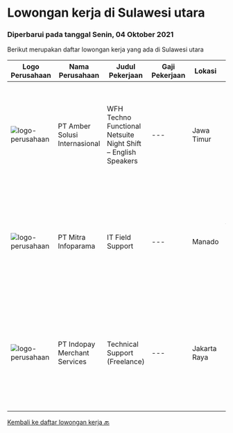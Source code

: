 
  # Lowongan kerja di Sulawesi utara

  ### Diperbarui pada tanggal Senin, 04 Oktober 2021

  Berikut merupakan daftar lowongan kerja yang ada di Sulawesi utara

  |Logo Perusahaan | Nama Perusahaan | Judul Pekerjaan | Gaji Pekerjaan | Lokasi | Deskripsi | Tanggal diunggah | Pranala |
  | -------------- | --------------- | --------------- | --------- | --------- | -------------- | ------- | ----------- |
  |![logo-perusahaan](https://us.123rf.com/450wm/pavelstasevich/pavelstasevich1811/pavelstasevich181101027/112815900-stock-vector-no-image-available-icon-flat-vector.jpg?ver=6)|PT Amber Solusi Internasional|WFH Techno Functional Netsuite Night Shift – English Speakers|---|Jawa Timur|WFH IT Support Night Shift – English SpeakersDuties and Responsibilities:  Supporting the business in IT area (application and data) Update pricing...|Rabu, 29 September 2021|https://www.jobstreet.co.id/id/job/wfh-techno-functional-netsuite-night-shift-english-speakers-3643356?token=0~c0e006fd-6394-4540-90e9-e838dc437076&sectionRank=1&jobId=jobstreet-id-job-3643356|
|![logo-perusahaan](https://image-service-cdn.seek.com.au/8141e1a24c77e5f291a80cf9dfc94b33b4aef523/ee4dce1061f3f616224767ad58cb2fc751b8d2dc)|PT Mitra Infoparama|IT Field Support|---|Manado|Kualifikasi : Pendidikan minimal SMK jurusan TKJ atau setara. Pengalaman kerja minimal 6 bulan. Menguasai perangkat keras (hardware) PC dan Laptop...|Rabu, 29 September 2021|https://www.jobstreet.co.id/id/job/it-field-support-3642724?token=0~c0e006fd-6394-4540-90e9-e838dc437076&sectionRank=2&jobId=jobstreet-id-job-3642724|
|![logo-perusahaan](https://image-service-cdn.seek.com.au/d121f42b9bb792fd59f63f86da3bf9814e0334b9/ee4dce1061f3f616224767ad58cb2fc751b8d2dc)|PT Indopay Merchant Services|Technical Support (Freelance)|---|Jakarta Raya|Deskripsi pekerjaan: Melakukan pengecekan mesin EDC Memastikan kondisi mesin tersebut Memberikan pengarahan dan training atas penggunaan mesin EDC...|Senin, 13 September 2021|https://www.jobstreet.co.id/id/job/technical-support-freelance-3626491?token=0~c0e006fd-6394-4540-90e9-e838dc437076&sectionRank=3&jobId=jobstreet-id-job-3626491|


  [Kembali ke daftar lowongan kerja 🔙](../README.md#daftar-lowongan-kerja)
  